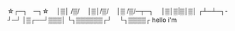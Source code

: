 ☆┌─┐　─┐☆ 
　│▒│ /▒/
　│▒│/▒/
　│▒ /▒/─┬─┐
　│▒│▒|▒│▒│
┌┴─┴─┐-┘─┘
│▒┌──┘▒▒▒│
└┐▒▒▒▒▒▒┌┘
　└┐▒▒▒▒┌
hello i'm <Alex Nascimento/>
